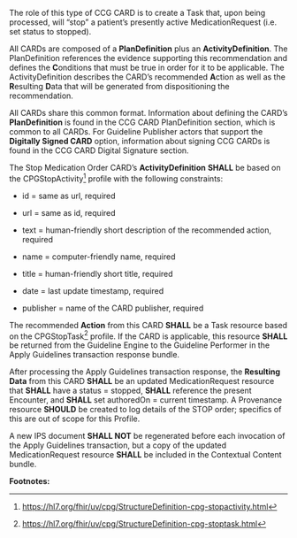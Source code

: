The role of this type of CCG CARD is to create a Task that, upon being
processed, will “stop” a patient’s presently active MedicationRequest
(i.e. set status to stopped).

All CARDs are composed of a **PlanDefinition** plus an
**ActivityDefinition**. The PlanDefinition references the evidence
supporting this recommendation and defines the **C**onditions that must
be true in order for it to be applicable. The ActivityDefinition
describes the CARD’s recommended **A**ction as well as the **R**esulting
**D**ata that will be generated from dispositioning the recommendation.

All CARDs share this common format. Information about defining the
CARD’s **PlanDefinition** is found in the CCG CARD PlanDefinition
section, which is common to all CARDs. For Guideline Publisher actors
that support the **Digitally Signed CARD** option, information about
signing CCG CARDs is found in the CCG CARD Digital Signature section.

The Stop Medication Order CARD’s **ActivityDefinition** **SHALL** be
based on the CPGStopActivity[^1] profile with the following constraints:

- id = same as url, required

- url = same as id, required

- text = human-friendly short description of the recommended action,
  required

- name = computer-friendly name, required

- title = human-friendly short title, required

- date = last update timestamp, required

- publisher = name of the CARD publisher, required

The recommended **Action** from this CARD **SHALL** be a Task resource
based on the CPGStopTask[^2] profile. If the CARD is applicable, this
resource **SHALL** be returned from the Guideline Engine to the
Guideline Performer in the Apply Guidelines transaction response bundle.

After processing the Apply Guidelines transaction response, the
**Resulting Data** from this CARD **SHALL** be an updated
MedicationRequest resource that **SHALL** have a status = stopped,
**SHALL** reference the present Encounter, and **SHALL** set authoredOn
= current timestamp. A Provenance resource **SHOULD** be created to log
details of the STOP order; specifics of this are out of scope for this
Profile.

A new IPS document **SHALL NOT** be regenerated before each invocation
of the Apply Guidelines transaction, but a copy of the updated
MedicationRequest resource **SHALL** be included in the Contextual
Content bundle.

**Footnotes:**

[^1]: <https://hl7.org/fhir/uv/cpg/StructureDefinition-cpg-stopactivity.html>

[^2]: <https://hl7.org/fhir/uv/cpg/StructureDefinition-cpg-stoptask.html>
